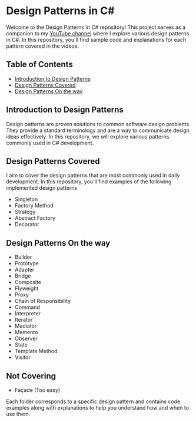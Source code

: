 # Design Patterns in C#  

Welcome to the Design Patterns in C# repository! This project serves as a companion to my [YouTube channel](https://www.youtube.com/@mostafa_dindar) where I explore various design patterns in C#. In this repository, you'll find sample code and explanations for each pattern covered in the videos.  

## Table of Contents  

- [Introduction to Design Patterns](#introduction-to-design-patterns)  
- [Design Patterns Covered](#design-patterns-covered)  
- [Design Patterns On the way](#design-patterns-on-the-way)  
 

## Introduction to Design Patterns  

Design patterns are proven solutions to common software design problems. They provide a standard terminology and are a way to communicate design ideas effectively. In this repository, we will explore various patterns commonly used in C# development.  

## Design Patterns Covered
I aim to cover the design patterns that are most commonly used in daily development. In this repository, you’ll find examples of the following implemented design patterns

- Singleton  
- Factory Method
- Strategy    
- Abstract Factory  
- Decorator



## Design Patterns On the way  
- Builder  
- Prototype  
- Adapter  
- Bridge  
- Composite  
- Flyweight  
- Proxy  
- Chain of Responsibility  
- Command  
- Interpreter  
- Iterator  
- Mediator  
- Memento  
- Observer  
- State  
- Template Method  
- Visitor  

## Not Covering 
- Façade (Too easy)

Each folder corresponds to a specific design pattern and contains code examples along with explanations to help you understand how and when to use them.  
